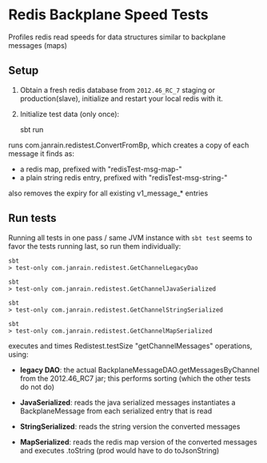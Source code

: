 Redis Backplane Speed Tests
===========================

Profiles redis read speeds for data structures similar to backplane messages (maps)

Setup
-----

1. Obtain a fresh redis database from `2012.46_RC_7` staging or production(slave),
   initialize and restart your local redis with it.


2. Initialize test data (only once):

    sbt run

runs com.janrain.redistest.ConvertFromBp, which creates a copy of each message it finds as:
- a redis map, prefixed with "redisTest-msg-map-"
- a plain string redis entry, prefixed with "redisTest-msg-string-"

also removes the expiry for all existing v1_message_* entries


Run tests
---------

Running all tests in one pass / same JVM instance with `sbt test` seems to favor the tests running last,
so run them individually:

    sbt
    > test-only com.janrain.redistest.GetChannelLegacyDao

    sbt
    > test-only com.janrain.redistest.GetChannelJavaSerialized

    sbt
    > test-only com.janrain.redistest.GetChannelStringSerialized

    sbt
    > test-only com.janrain.redistest.GetChannelMapSerialized

executes and times Redistest.testSize "getChannelMessages" operations, using:

- **legacy DAO**: the actual BackplaneMessageDAO.getMessagesByChannel from the 2012.46_RC7 jar;
  this performs sorting (which the other tests do not do)


- **JavaSerialized**: reads the java serialized messages
  instantiates a BackplaneMessage from each serialized entry that is read


- **StringSerialized**: reads the string version the converted messages


- **MapSerialized**: reads the redis map version of the converted messages and
  executes .toString (prod would have to do toJsonString)



